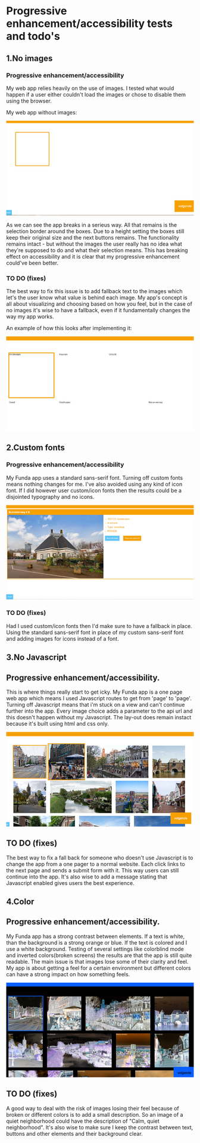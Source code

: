 # Progressive enhancement/accessibility tests and todo's

## 1.No images

### Progressive enhancement/accessibility

My web app relies heavily on the use of images. I tested what would happen if a user either couldn't load the images or chose to disable them using the browser.

My web app without images:

![Funda app screenshot - no images](screenshots/no-images-1.jpg)

As we can see the app breaks in a serieus way. All that remains is the selection border around the boxes. Due to a height setting the boxes still keep their original size and the next buttons remains. The functionality remains intact - but without the images the user really has no idea what they're supposed to do and what their selection means. This has breaking effect on accessibility and it is clear that my progressive enhancement could've been better.

### TO DO (fixes)

The best way to fix this issue is to add fallback text to the images which let's the user know what value is behind each image. My app's concept is all about visualizing and choosing based on how you feel, but in the case of no images it's wise to have a fallback, even if it fundamentally changes the way my app works.

An example of how this looks after implementing it:

![Funda app screenshot - no images but al text](screenshots/no-images-2.jpg)

## 2.Custom fonts

### Progressive enhancement/accessibility

My Funda app uses a standard sans-serif font. Turning off custom fonts means nothing changes for me. I've also avoided using any kind of icon font. If I did however user custom/icon fonts then the results could be a disjointed typography and no icons.

![Funda app screenshot4](screenshots/funda-4.jpg)

### TO DO (fixes)

Had I used custom/icon fonts then I'd make sure to have a fallback in place. Using the standard sans-serif font in place of my custom sans-serif font and adding images for icons instead of a font.

## 3.No Javascript

## Progressive enhancement/accessibility.

This is where things really start to get icky. My Funda app is a one page web app which means I used Javascript routes to get from 'page' to 'page'. Turning off Javascript means that i'm stuck on a view and can't continue further into the app. Every image choice adds a parameter to the api url and this doesn't happen without my Javascript. The lay-out does remain instact because it's built using html and css only.

![Funda app screenshot](screenshots/funda-1.jpg)

## TO DO (fixes)

The best way to fix a fall back for someone who doesn't use Javascript is to change the app from a one pager to a normal website. Each click links to the next page and sends a submit form with it. This way users can still continue into the app. It's also wise to add a message stating that Javascript enabled gives users the best experience.

## 4.Color

## Progressive enhancement/accessibility.

My Funda app has a strong contrast between elements. If a text is white, than the background is a strong orange or blue. If the text is colored and I use a white background. Testing of several settings like colorblind mode and inverted colors(broken screens) the results are that the app is still quite readable. The main issue is that images lose some of their clarity and feel. My app is about getting a feel for a certain environment but different colors can have a strong impact on how something feels.

![Funda app screenshot - colors](screenshots/colors-1.jpg)

## TO DO (fixes)

A good way to deal with the risk of images losing their feel because of broken or different colors is to add a small description. So an image of a quiet neighborhood could have the description of "Calm, quiet neighborhood". It's also wise to make sure I keep the contrast between text, buttons and other elements and their background clear.
